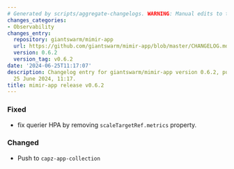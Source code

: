 ```yaml
---
# Generated by scripts/aggregate-changelogs. WARNING: Manual edits to this files will be overwritten.
changes_categories:
- Observability
changes_entry:
  repository: giantswarm/mimir-app
  url: https://github.com/giantswarm/mimir-app/blob/master/CHANGELOG.md#062---2024-06-25
  version: 0.6.2
  version_tag: v0.6.2
date: '2024-06-25T11:17:07'
description: Changelog entry for giantswarm/mimir-app version 0.6.2, published on
  25 June 2024, 11:17.
title: mimir-app release v0.6.2
---
```


### Fixed
- fix querier HPA by removing `scaleTargetRef.metrics` property.
### Changed
- Push to `capz-app-collection`

